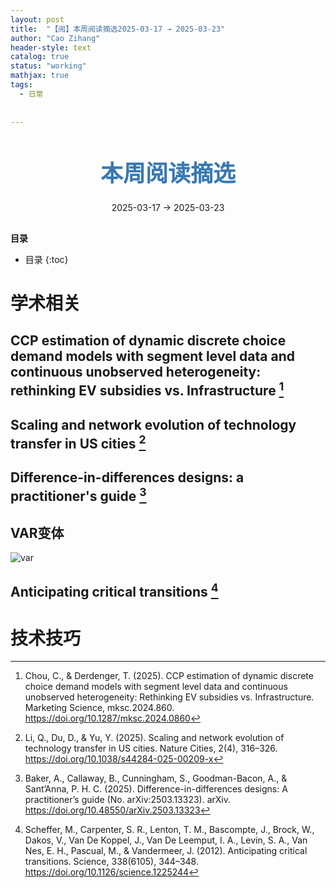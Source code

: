 ```yaml
---
layout: post
title:  "【阅】本周阅读摘选2025-03-17 → 2025-03-23"
author: "Cao Zihang"
header-style: text
catalog: true
status: "working"
mathjax: true
tags:
  - 日常
  
  
---
```

<center style="margin-bottom: 20px; margin-top: 50px"><font color="#3879B1" style="line-height: 1.4;font-weight: 700;font-size: 36px;box-sizing: border-box; ">本周阅读摘选</font></center>


<center style=" margin-bottom: 30px;">2025-03-17 → 2025-03-23</center>

<font style="font-weight: bold;">目录</font>

* 目录
{:toc}


# 学术相关

## CCP estimation of dynamic discrete choice demand models with segment level data and continuous unobserved heterogeneity: rethinking EV subsidies vs. Infrastructure [^1]

## Scaling and network evolution of technology transfer in US cities [^2]

## Difference-in-differences designs: a practitioner's guide [^3]

## VAR变体

![var](https://img.caozihang.com/img/202505032252468.png)

## Anticipating critical transitions [^4]
# 技术技巧

[^1]: Chou, C., & Derdenger, T. (2025). CCP estimation of dynamic discrete choice demand models with segment level data and continuous unobserved heterogeneity: Rethinking EV subsidies vs. Infrastructure. Marketing Science, mksc.2024.860. https://doi.org/10.1287/mksc.2024.0860

[^2]: Li, Q., Du, D., & Yu, Y. (2025). Scaling and network evolution of technology transfer in US cities. Nature Cities, 2(4), 316–326. https://doi.org/10.1038/s44284-025-00209-x

[^3]: Baker, A., Callaway, B., Cunningham, S., Goodman-Bacon, A., & Sant’Anna, P. H. C. (2025). Difference-in-differences designs: A practitioner’s guide (No. arXiv:2503.13323). arXiv. https://doi.org/10.48550/arXiv.2503.13323

[^4]: Scheffer, M., Carpenter, S. R., Lenton, T. M., Bascompte, J., Brock, W., Dakos, V., Van De Koppel, J., Van De Leemput, I. A., Levin, S. A., Van Nes, E. H., Pascual, M., & Vandermeer, J. (2012). Anticipating critical transitions. Science, 338(6105), 344–348. https://doi.org/10.1126/science.1225244